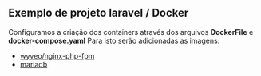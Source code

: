 ## Exemplo de projeto laravel / Docker

<p>Configuramos a criação dos containers através dos arquivos <b>DockerFile</b> e <b>docker-compose.yaml</b>
Para isto serão adicionadas as imagens: 
</p>
<ul>
<li>
<a href="https://hub.docker.com/r/wyveo/nginx-php-fpm">wyveo/nginx-php-fpm</a>
</li>
<li><a href="https://hub.docker.com/_/mariadb">mariadb</a>
</li>
</ul>
